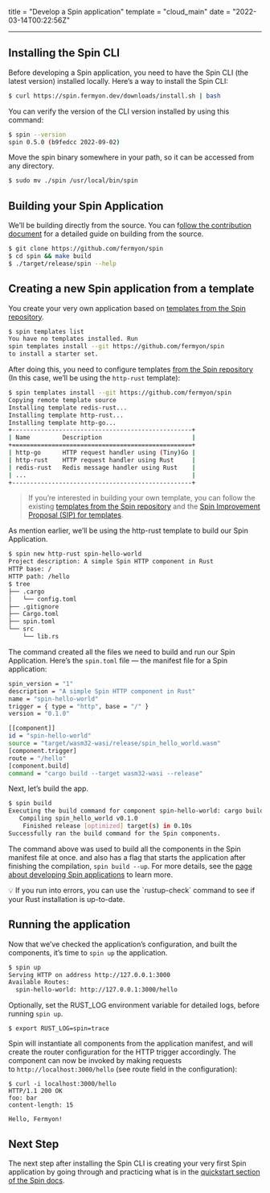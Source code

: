 title = "Develop a Spin application"
template = "cloud_main"
date = "2022-03-14T00:22:56Z"

---

## Installing the Spin CLI

Before developing a Spin application, you need to have the Spin CLI (the latest version) installed locally. Here’s a way to install the Spin CLI:

```bash
$ curl https://spin.fermyon.dev/downloads/install.sh | bash
```

You can verify the version of the CLI version installed by using this command:

```bash
$ spin --version
spin 0.5.0 (b9fedcc 2022-09-02)
```

Move the spin binary somewhere in your path, so it can be accessed from any directory.

```bash
$ sudo mv ./spin /usr/local/bin/spin
```

## Building your Spin Application

We’ll be building directly from the source. You can f[ollow the contribution document](https://spin.fermyon.dev/contributing) for a detailed guide on building from the source.

```bash
$ git clone https://github.com/fermyon/spin
$ cd spin && make build
$ ./target/release/spin --help
```

## ****Creating a new Spin application from a template****

You create your very own application based on [templates from the Spin repository](https://github.com/fermyon/spin/tree/main/templates).

```bash
$ spin templates list
You have no templates installed. Run
spin templates install --git https://github.com/fermyon/spin
to install a starter set.
```

After doing this, you need to configure templates [from the Spin repository](https://github.com/fermyon/spin/tree/main/templates) (In this case, we’ll be using the `http-rust` template):

```bash
$ spin templates install --git https://github.com/fermyon/spin
Copying remote template source
Installing template redis-rust...
Installing template http-rust...
Installing template http-go...
+--------------------------------------------------+
| Name         Description                         |
+==================================================+
| http-go      HTTP request handler using (Tiny)Go |
| http-rust    HTTP request handler using Rust     |
| redis-rust   Redis message handler using Rust    |
| ...                                              |
+--------------------------------------------------+
```

> If you’re interested in building your own template, you can follow the existing [templates from the Spin repository](https://github.com/fermyon/spin/tree/main/templates) and the [Spin Improvement Proposal (SIP) for templates](https://github.com/fermyon/spin/pull/273).
> 

As mention earlier, we’ll be using the http-rust template to build our Spin Application.

```bash
$ spin new http-rust spin-hello-world
Project description: A simple Spin HTTP component in Rust
HTTP base: /
HTTP path: /hello
$ tree
├── .cargo
│   └── config.toml
├── .gitignore
├── Cargo.toml
├── spin.toml
└── src
    └── lib.rs
```

The command created all the files we need to build and run our Spin Application. Here’s the `spin.toml` file — the manifest file for a Spin application:

```bash
spin_version = "1"
description = "A simple Spin HTTP component in Rust"
name = "spin-hello-world"
trigger = { type = "http", base = "/" }
version = "0.1.0"

[[component]]
id = "spin-hello-world"
source = "target/wasm32-wasi/release/spin_hello_world.wasm"
[component.trigger]
route = "/hello"
[component.build]
command = "cargo build --target wasm32-wasi --release"
```

Next, let’s build the app.

```bash
$ spin build
Executing the build command for component spin-hello-world: cargo build --target wasm32-wasi --release
   Compiling spin_hello_world v0.1.0
    Finished release [optimized] target(s) in 0.10s
Successfully ran the build command for the Spin components.
```

The command above was used to build all the components in the Spin manifest file at once. and also has a flag that starts the application after finishing the compilation, `spin build --up`. For more details, see the [page about developing Spin applications](https://spin.fermyon.dev/developing) to learn more.

<aside>
💡 If you run into errors, you can use the `rustup-check` command to see if your Rust installation is up-to-date.

</aside>

## Running the application

Now that we’ve checked the application’s configuration, and built the components, it’s time to `spin up` the application.

```bash
$ spin up
Serving HTTP on address http://127.0.0.1:3000
Available Routes:
  spin-hello-world: http://127.0.0.1:3000/hello
```

Optionally, set the RUST_LOG environment variable for detailed logs, before running `spin up`.

```
$ export RUST_LOG=spin=trace
```

Spin will instantiate all components from the application manifest, and will create the router configuration for the HTTP trigger accordingly. The component can now be invoked by making requests to `http://localhost:3000/hello` (see route field in the configuration):

```
$ curl -i localhost:3000/hello
HTTP/1.1 200 OK
foo: bar
content-length: 15

Hello, Fermyon!
```

## Next Step

The next step after installing the Spin CLI is creating your very first Spin application by going through and practicing what is in the [quickstart section of the Spin docs](https://spin.fermyon.dev/quickstart/).